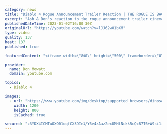 ```yaml
---
category: news
title: "Diablo 4 Rogue Announcement Trailer Reaction | THE ROGUE IS BACK!"
excerpt: "Ash & Don's reaction to the rogue announcement trailer cinematic from Diablo IV. The rogue class has changed so much from ..."
publishedDateTime: 2023-01-02T16:00:30Z
originalUrl: "https://youtube.com/watch?v=lJJ62w01bXM"
type: video
quality: 137
heat: 137
published: true

featuredContent: "<iframe width=\"800\" height=\"500\" frameborder=\"0\" src=\"https://www.youtube.com/embed/lJJ62w01bXM\" allow=\"accelerometer; autoplay; encrypted-media; gyroscope; picture-in-picture\" allowfullscreen></iframe>"

provider:
  name: Don Mowatt
  domain: youtube.com

topics:
  - Diablo 4

images:
  - url: "https://www.youtube.com/img/desktop/supported_browsers/dinosaur.png"
    width: 1200
    height: 800
    isCached: true

secured: "z3YDX4ICMTuOXO01oqfCX3DIe3/Y6v4zAaz2exUMHtNckk5cQc87T6+W9si1iB65cG7imSLiYx/Gx28CTwXSAW3YxduAJeH3Mhz8vVeHd7qhMc7Qk8GLroZpm1UPejuGnBcl+6dRUnMmcFgYTrWdPvCrx6t1himIlULAAjEM639SV4IZc/YLsLTLIoYLjwO0paVqB7ttnRUIazvJr3nfYb7t+qH7hcm3dLo5B9intC1L77W1Qo1fs92gYan/IC0qIEIQUbqRuc/DLBYNcMnUSDeaSoaUzzxWT06XOQJKan1H6AobvvPt3AWKUXV9oP70KFHkcELNJlNN+NkIfjbXjHYwIpsNjWa2OxghTFPyenB1ggtBC9SwounkZjrWDs+II7Z68ooi0U07r/UhMBnApQ==;cRVSWx/yG4CW7dezPBVgQw=="
---
```


